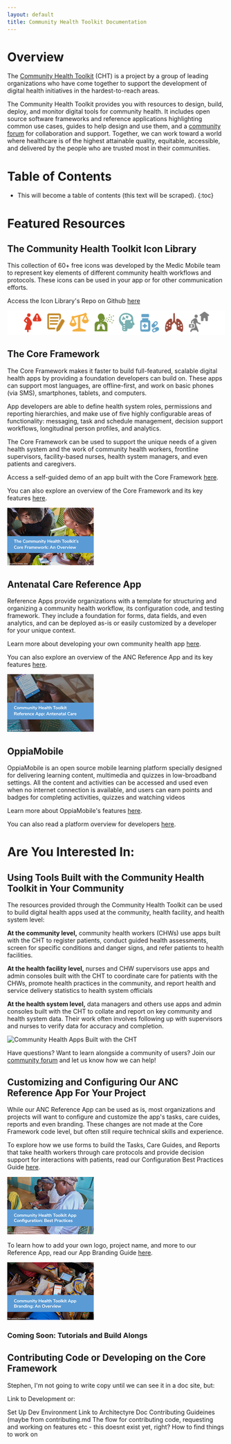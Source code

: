 ```yaml
---
layout: default
title: Community Health Toolkit Documentation
---
```


# Overview

The [Community Health Toolkit](http://communityhealthtoolkit.org_) (CHT) is a project by a group of leading organizations who have come together to support the development of digital health initiatives in the hardest-to-reach areas.

The Community Health Toolkit provides you with resources to design, build, deploy, and monitor digital tools for community health. It includes open source software frameworks and reference applications highlighting common use cases, guides to help design and use them, and a [community forum](https://forum.communityhealthtoolkit.org) for collaboration and support. Together, we can work toward a world where healthcare is of the highest attainable quality, equitable, accessible, and delivered by the people who are trusted most in their communities.

# Table of Contents

* This will become a table of contents (this text will be scraped).
{:toc}

# Featured Resources

## The Community Health Toolkit Icon Library

This collection of 60+ free icons was developed by the Medic Mobile team to represent key elements of different community health workflows and protocols. These icons can be used in your app or for other communication efforts.

Access the Icon Library's Repo on Github [here](https://github.com/medic/icon-library)

![Example Icons](./images/preview-icon-library.png?format=1000w)

## The Core Framework

The Core Framework makes it faster to build full-featured, scalable digital health apps by providing a foundation developers can build on. These apps can support most languages, are offline-first, and work on basic phones (via SMS), smartphones, tablets, and computers.

App developers are able to define health system roles, permissions and reporting hierarchies, and make use of five highly configurable areas of functionality: messaging, task and schedule management, decision support workflows, longitudinal person profiles, and analytics.

The Core Framework can be used to support the unique needs of a given health system and the work of community health workers, frontline supervisors, facility-based nurses, health system managers, and even patients and caregivers.

Access a self-guided demo of an app built with the Core Framework [here](https://communityhealthtoolkit.org/contact).

You can also explore an overview of the Core Framework and its key features [here](./resource-overviews/core-framework-overview.pdf).

[![Core Framework Overview](./images/preview-core-framework-overview.png)](./resource-overviews/core-framework-overview.pdf)

## Antenatal Care Reference App

Reference Apps provide organizations with a template for structuring and organizing a community health workflow, its configuration code, and testing framework. They include a foundation for forms, data fields, and even analytics, and can be deployed as-is or easily customized by a developer for your unique context.

Learn more about developing your own community health app [here](https://github.com/medic/medic-docs/blob/master/configuration/developing-community-health-applications.md).

You can also explore an overview of the ANC Reference App and its key features [here](./resource-overviews/anc-reference-app-overview.pdf).

[![ANC Overview](./images/preview-anc-ref-app-overview.png)](./resource-overviews/anc-reference-app-overview.pdf)

## OppiaMobile

OppiaMobile is an open source mobile learning platform specially designed  for delivering learning content, multimedia and quizzes in low-broadband settings. All the content and activities can be accessed and used even when no internet connection is available, and users can earn points and badges for completing activities, quizzes and watching videos

Learn more about OppiaMobile's features [here](https://digital-campus.org/oppiamobile/).

You can also read a platform overview for developers [here](https://digital-campus.org/oppiamobile/developers/).

# Are You Interested In:

## Using Tools Built with the Community Health Toolkit in Your Community

The resources provided through the Community Health Toolkit can be used to build digital health apps used at the community, health facility, and health system level:

**At the community level,** community health workers (CHWs) use apps built with the CHT to register patients, conduct guided health assessments, screen for specific conditions and danger signs, and refer patients to health facilities.

**At the health facility level,** nurses and CHW supervisors use apps and admin consoles built with the CHT to coordinate care for patients with the CHWs, promote health practices in the community, and report health and service delivery statistics to health system officials

**At the health system level,** data managers and others use apps and admin consoles built with the CHT to collate and report on key community and health system data. Their work often involves following up with supervisors and nurses to verify data for accuracy and completion.

![Community Health Apps Built with the CHT](./images/appdemo-trio.gif)

Have questions? Want to learn alongside a community of users? Join our [community forum](https://forum.communityhealthtoolkit.org) and let us know how we can help!

## Customizing and Configuring Our ANC Reference App For Your Project

While our ANC Reference App can be used as is, most organizations and projects will want to configure and customize the app's tasks, care cuides, reports and even branding. These changes are not made at the Core Framework code level, but often still require technical skills and experience.

To explore how we use forms to build the Tasks, Care Guides, and Reports that take health workers through care protocols and provide decision support for interactions with patients, read our Configuration Best Practices Guide [here](./resource-overviews/configuration-best-practices-overview.pdf).

[![Configuration Best Practices](./images/preview-configuration-best-practices-overview.png)](./resource-overviews/app-branding-overview.pdf)

To learn how to add your own logo, project name, and more to our Reference App, read our App Branding Guide [here](https://github.com/medic/medic.github.io/blob/master/resource-overviews/app-branding-overview.pdf).

[![App Branding Overview](./images/preview-app-branding-overview.png)](./resource-overviews/app-branding-overview.pdf)

### Coming Soon: Tutorials and Build Alongs

## Contributing Code or Developing on the Core Framework

Stephen, I'm not going to write copy until we can see it in a doc site, but:

Link to Development or:

Set Up Dev Environment
Link to Architectyre Doc
Contributing Guideines (maybe from contributing.md
The flow for contributing code, requesting and working on features etc - this doesnt exist yet, right?
How to find things to work on







